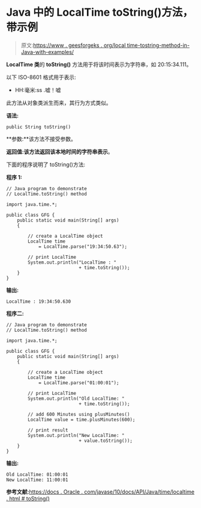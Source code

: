 # Java 中的 LocalTime toString()方法，带示例

> 原文:[https://www . geesforgeks . org/local time-tostring-method-in-Java-with-examples/](https://www.geeksforgeeks.org/localtime-tostring-method-in-java-with-examples/)

**LocalTime 类**的 **toString()** 方法用于将该时间表示为字符串，如 20:15:34.111。

以下 ISO-8601 格式用于表示:

*   HH:毫米:ss .嘘！嘘

此方法从对象类派生而来，其行为方式类似。

**语法:**

```
public String toString()

```

**参数:**该方法不接受参数。

**返回值:**该方法返回该本地时间的**字符串表示**。

下面的程序说明了 toString()方法:

**程序 1:**

```
// Java program to demonstrate
// LocalTime.toString() method

import java.time.*;

public class GFG {
    public static void main(String[] args)
    {

        // create a LocalTime object
        LocalTime time
            = LocalTime.parse("19:34:50.63");

        // print LocalTime
        System.out.println("LocalTime : "
                           + time.toString());
    }
}
```

**输出:**

```
LocalTime : 19:34:50.630

```

**程序二:**

```
// Java program to demonstrate
// LocalTime.toString() method

import java.time.*;

public class GFG {
    public static void main(String[] args)
    {

        // create a LocalTime object
        LocalTime time
            = LocalTime.parse("01:00:01");

        // print LocalTime
        System.out.println("Old LocalTime: "
                           + time.toString());

        // add 600 Minutes using plusMinutes()
        LocalTime value = time.plusMinutes(600);

        // print result
        System.out.println("New LocalTime: "
                           + value.toString());
    }
}
```

**输出:**

```
Old LocalTime: 01:00:01
New LocalTime: 11:00:01

```

**参考文献:**[https://docs . Oracle . com/javase/10/docs/API/Java/time/localtime . html # toString()](https://docs.oracle.com/javase/10/docs/api/java/time/LocalTime.html#toString())